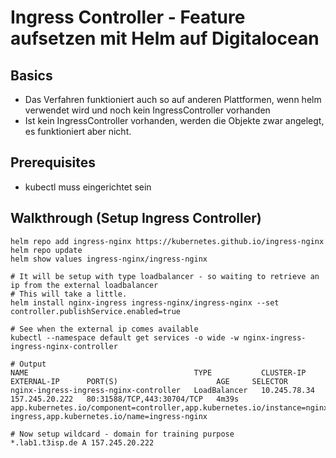 # Ingress Controller - Feature aufsetzen mit Helm auf Digitalocean 

## Basics 

  * Das Verfahren funktioniert auch so auf anderen Plattformen, wenn helm verwendet wird und noch kein IngressController vorhanden
  * Ist kein IngressController vorhanden, werden die Objekte zwar angelegt, es funktioniert aber nicht. 

## Prerequisites 

  * kubectl muss eingerichtet sein 

## Walkthrough (Setup Ingress Controller) 

```
helm repo add ingress-nginx https://kubernetes.github.io/ingress-nginx
helm repo update
helm show values ingress-nginx/ingress-nginx

# It will be setup with type loadbalancer - so waiting to retrieve an ip from the external loadbalancer
# This will take a little. 
helm install nginx-ingress ingress-nginx/ingress-nginx --set controller.publishService.enabled=true

# See when the external ip comes available 
kubectl --namespace default get services -o wide -w nginx-ingress-ingress-nginx-controller

# Output  
NAME                                     TYPE           CLUSTER-IP     EXTERNAL-IP      PORT(S)                      AGE     SELECTOR
nginx-ingress-ingress-nginx-controller   LoadBalancer   10.245.78.34   157.245.20.222   80:31588/TCP,443:30704/TCP   4m39s   app.kubernetes.io/component=controller,app.kubernetes.io/instance=nginx-ingress,app.kubernetes.io/name=ingress-nginx

# Now setup wildcard - domain for training purpose 
*.lab1.t3isp.de A 157.245.20.222 


```
